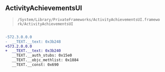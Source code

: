 ## ActivityAchievementsUI

> `/System/Library/PrivateFrameworks/ActivityAchievementsUI.framework/ActivityAchievementsUI`

```diff

-572.3.0.0.0
-  __TEXT.__text: 0x3b248
+573.2.0.0.0
+  __TEXT.__text: 0x3b240
   __TEXT.__auth_stubs: 0x15e0
   __TEXT.__objc_methlist: 0x1884
   __TEXT.__const: 0x690

```
